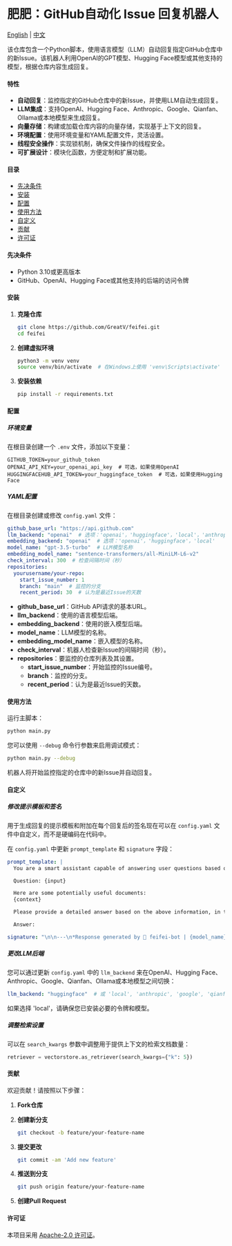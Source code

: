 # 肥肥：GitHub自动化 Issue 回复机器人

[English](README.md) | [中文](README_CN.md)

该仓库包含一个Python脚本，使用语言模型（LLM）自动回复指定GitHub仓库中的新Issue。该机器人利用OpenAI的GPT模型、Hugging Face模型或其他支持的模型，根据仓库内容生成回复。

#### 特性

- **自动回复**：监控指定的GitHub仓库中的新Issue，并使用LLM自动生成回复。
- **LLM集成**：支持OpenAI、Hugging Face、Anthropic、Google、Qianfan、Ollama或本地模型来生成回复。
- **向量存储**：构建或加载仓库内容的向量存储，实现基于上下文的回复。
- **环境配置**：使用环境变量和YAML配置文件，灵活设置。
- **线程安全操作**：实现锁机制，确保文件操作的线程安全。
- **可扩展设计**：模块化函数，方便定制和扩展功能。

#### 目录

- [先决条件](#先决条件)
- [安装](#安装)
- [配置](#配置)
- [使用方法](#使用方法)
- [自定义](#自定义)
- [贡献](#贡献)
- [许可证](#许可证)

#### 先决条件

- Python 3.10或更高版本
- GitHub、OpenAI、Hugging Face或其他支持的后端的访问令牌

#### 安装

1. **克隆仓库**

   ```bash
   git clone https://github.com/GreatV/feifei.git
   cd feifei
   ```

2. **创建虚拟环境**

   ```bash
   python3 -m venv venv
   source venv/bin/activate  # 在Windows上使用 'venv\Scripts\activate'
   ```

3. **安装依赖**

   ```bash
   pip install -r requirements.txt
   ```

#### 配置

##### 环境变量

在根目录创建一个 `.env` 文件，添加以下变量：

```env
GITHUB_TOKEN=your_github_token
OPENAI_API_KEY=your_openai_api_key  # 可选，如果使用OpenAI
HUGGINGFACEHUB_API_TOKEN=your_huggingface_token  # 可选，如果使用Hugging Face
```

##### YAML配置

在根目录创建或修改 `config.yaml` 文件：

```yaml
github_base_url: "https://api.github.com"
llm_backend: "openai"  # 选项：'openai'，'huggingface'，'local'，'anthropic'，'google'，'qianfan'，'ollama'
embedding_backend: "openai"  # 选项：'openai'，'huggingface'，'local'
model_name: "gpt-3.5-turbo"  # LLM模型名称
embedding_model_name: "sentence-transformers/all-MiniLM-L6-v2"
check_interval: 300  # 检查间隔时间（秒）
repositories:
  yourusername/your-repo:
    start_issue_number: 1
    branch: "main"  # 监控的分支
    recent_period: 30  # 认为是最近Issue的天数
```

- **github_base_url**：GitHub API请求的基本URL。
- **llm_backend**：使用的语言模型后端。
- **embedding_backend**：使用的嵌入模型后端。
- **model_name**：LLM模型的名称。
- **embedding_model_name**：嵌入模型的名称。
- **check_interval**：机器人检查新Issue的间隔时间（秒）。
- **repositories**：要监控的仓库列表及其设置。
  - **start_issue_number**：开始监控的Issue编号。
  - **branch**：监控的分支。
  - **recent_period**：认为是最近Issue的天数。

#### 使用方法

运行主脚本：

```bash
python main.py
```

您可以使用 `--debug` 命令行参数来启用调试模式：

```bash
python main.py --debug
```

机器人将开始监控指定的仓库中的新Issue并自动回复。

#### 自定义

##### 修改提示模板和签名

用于生成回复的提示模板和附加在每个回复后的签名现在可以在 `config.yaml` 文件中自定义，而不是硬编码在代码中。

在 `config.yaml` 中更新 `prompt_template` 和 `signature` 字段：

```yaml
prompt_template: |
  You are a smart assistant capable of answering user questions based on provided documents.

  Question: {input}

  Here are some potentially useful documents:
  {context}

  Please provide a detailed answer based on the above information, in the same language as the question. If possible, reference related Issues or Discussions and provide links.

  Answer:

signature: "\n\n---\n*Response generated by 🤖 feifei-bot | {model_name}*"
```

##### 更改LLM后端

您可以通过更新 `config.yaml` 中的 `llm_backend` 来在OpenAI、Hugging Face、Anthropic、Google、Qianfan、Ollama或本地模型之间切换：

```yaml
llm_backend: "huggingface"  # 或 'local', 'anthropic', 'google', 'qianfan', 'ollama'
```

如果选择 'local'，请确保您已安装必要的令牌和模型。

##### 调整检索设置

可以在 `search_kwargs` 参数中调整用于提供上下文的检索文档数量：

```python
retriever = vectorstore.as_retriever(search_kwargs={"k": 5})
```

#### 贡献

欢迎贡献！请按照以下步骤：

1. **Fork仓库**

2. **创建新分支**

   ```bash
   git checkout -b feature/your-feature-name
   ```

3. **提交更改**

   ```bash
   git commit -am 'Add new feature'
   ```

4. **推送到分支**

   ```bash
   git push origin feature/your-feature-name
   ```

5. **创建Pull Request**

#### 许可证

本项目采用 [Apache-2.0 许可证](LICENSE)。
